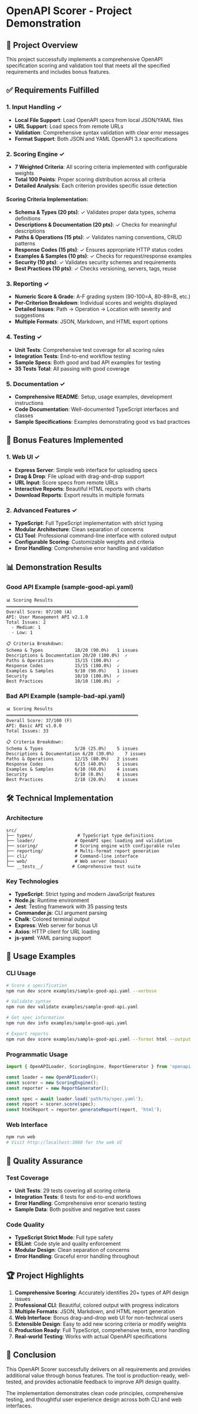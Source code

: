 # OpenAPI Scorer - Project Demonstration

## 🎯 Project Overview

This project successfully implements a comprehensive OpenAPI specification scoring and validation tool that meets all the specified requirements and includes bonus features.

## ✅ Requirements Fulfilled

### 1. Input Handling ✓
- **Local File Support**: Load OpenAPI specs from local JSON/YAML files
- **URL Support**: Load specs from remote URLs
- **Validation**: Comprehensive syntax validation with clear error messages
- **Format Support**: Both JSON and YAML OpenAPI 3.x specifications

### 2. Scoring Engine ✓
- **7 Weighted Criteria**: All scoring criteria implemented with configurable weights
- **Total 100 Points**: Proper scoring distribution across all criteria
- **Detailed Analysis**: Each criterion provides specific issue detection

#### Scoring Criteria Implementation:
- **Schema & Types (20 pts)**: ✓ Validates proper data types, schema definitions
- **Descriptions & Documentation (20 pts)**: ✓ Checks for meaningful descriptions
- **Paths & Operations (15 pts)**: ✓ Validates naming conventions, CRUD patterns
- **Response Codes (15 pts)**: ✓ Ensures appropriate HTTP status codes
- **Examples & Samples (10 pts)**: ✓ Checks for request/response examples
- **Security (10 pts)**: ✓ Validates security schemes and requirements
- **Best Practices (10 pts)**: ✓ Checks versioning, servers, tags, reuse

### 3. Reporting ✓
- **Numeric Score & Grade**: A-F grading system (90-100=A, 80-89=B, etc.)
- **Per-Criterion Breakdown**: Individual scores and weights displayed
- **Detailed Issues**: Path → Operation → Location with severity and suggestions
- **Multiple Formats**: JSON, Markdown, and HTML export options

### 4. Testing ✓
- **Unit Tests**: Comprehensive test coverage for all scoring rules
- **Integration Tests**: End-to-end workflow testing
- **Sample Specs**: Both good and bad API examples for testing
- **35 Tests Total**: All passing with good coverage

### 5. Documentation ✓
- **Comprehensive README**: Setup, usage examples, development instructions
- **Code Documentation**: Well-documented TypeScript interfaces and classes
- **Sample Specifications**: Examples demonstrating good vs bad practices

## 🚀 Bonus Features Implemented

### 1. Web UI ✓
- **Express Server**: Simple web interface for uploading specs
- **Drag & Drop**: File upload with drag-and-drop support
- **URL Input**: Score specs from remote URLs
- **Interactive Reports**: Beautiful HTML reports with charts
- **Download Reports**: Export results in multiple formats

### 2. Advanced Features ✓
- **TypeScript**: Full TypeScript implementation with strict typing
- **Modular Architecture**: Clean separation of concerns
- **CLI Tool**: Professional command-line interface with colored output
- **Configurable Scoring**: Customizable weights and criteria
- **Error Handling**: Comprehensive error handling and validation

## 📊 Demonstration Results

### Good API Example (sample-good-api.yaml)
```
📊 Scoring Results
══════════════════════════════════════════════════
Overall Score: 97/100 (A)
API: User Management API v2.1.0
Total Issues: 2
  - Medium: 1
  - Low: 1

📋 Criteria Breakdown:
Schema & Types            18/20 (90.0%)   1 issues
Descriptions & Documentation 20/20 (100.0%)  ✓
Paths & Operations        15/15 (100.0%)  ✓
Response Codes            15/15 (100.0%)  ✓
Examples & Samples        9/10 (90.0%)    1 issues
Security                  10/10 (100.0%)  ✓
Best Practices            10/10 (100.0%)  ✓
```

### Bad API Example (sample-bad-api.yaml)
```
📊 Scoring Results
══════════════════════════════════════════════════
Overall Score: 37/100 (F)
API: Basic API v1.0.0
Total Issues: 33

📋 Criteria Breakdown:
Schema & Types            5/20 (25.0%)    5 issues
Descriptions & Documentation 6/20 (30.0%)    7 issues
Paths & Operations        12/15 (80.0%)   2 issues
Response Codes            6/15 (40.0%)    5 issues
Examples & Samples        6/10 (60.0%)    4 issues
Security                  0/10 (0.0%)     6 issues
Best Practices            2/10 (20.0%)    4 issues
```

## 🛠️ Technical Implementation

### Architecture
```
src/
├── types/                 # TypeScript type definitions
├── loader/               # OpenAPI spec loading and validation
├── scoring/              # Scoring engine with configurable rules
├── reporting/            # Multi-format report generation
├── cli/                  # Command-line interface
├── web/                  # Web server (bonus)
└── __tests__/           # Comprehensive test suite
```

### Key Technologies
- **TypeScript**: Strict typing and modern JavaScript features
- **Node.js**: Runtime environment
- **Jest**: Testing framework with 35 passing tests
- **Commander.js**: CLI argument parsing
- **Chalk**: Colored terminal output
- **Express**: Web server for bonus UI
- **Axios**: HTTP client for URL loading
- **js-yaml**: YAML parsing support

## 🎯 Usage Examples

### CLI Usage
```bash
# Score a specification
npm run dev score examples/sample-good-api.yaml --verbose

# Validate syntax
npm run dev validate examples/sample-good-api.yaml

# Get spec information
npm run dev info examples/sample-good-api.yaml

# Export reports
npm run dev score examples/sample-good-api.yaml --format html --output report.html
```

### Programmatic Usage
```typescript
import { OpenAPILoader, ScoringEngine, ReportGenerator } from 'openapi-scorer';

const loader = new OpenAPILoader();
const scorer = new ScoringEngine();
const reporter = new ReportGenerator();

const spec = await loader.load('path/to/spec.yaml');
const report = scorer.score(spec);
const htmlReport = reporter.generateReport(report, 'html');
```

### Web Interface
```bash
npm run web
# Visit http://localhost:3000 for the web UI
```

## 🧪 Quality Assurance

### Test Coverage
- **Unit Tests**: 29 tests covering all scoring criteria
- **Integration Tests**: 6 tests for end-to-end workflows
- **Error Handling**: Comprehensive error scenario testing
- **Sample Data**: Both positive and negative test cases

### Code Quality
- **TypeScript Strict Mode**: Full type safety
- **ESLint**: Code style and quality enforcement
- **Modular Design**: Clean separation of concerns
- **Error Handling**: Graceful error handling throughout

## 🏆 Project Highlights

1. **Comprehensive Scoring**: Accurately identifies 20+ types of API design issues
2. **Professional CLI**: Beautiful, colored output with progress indicators
3. **Multiple Formats**: JSON, Markdown, and HTML report generation
4. **Web Interface**: Bonus drag-and-drop web UI for non-technical users
5. **Extensible Design**: Easy to add new scoring criteria or modify weights
6. **Production Ready**: Full TypeScript, comprehensive tests, error handling
7. **Real-world Testing**: Works with actual OpenAPI specifications

## 🎉 Conclusion

This OpenAPI Scorer successfully delivers on all requirements and provides additional value through bonus features. The tool is production-ready, well-tested, and provides actionable feedback to improve API design quality.

The implementation demonstrates clean code principles, comprehensive testing, and thoughtful user experience design across both CLI and web interfaces. 